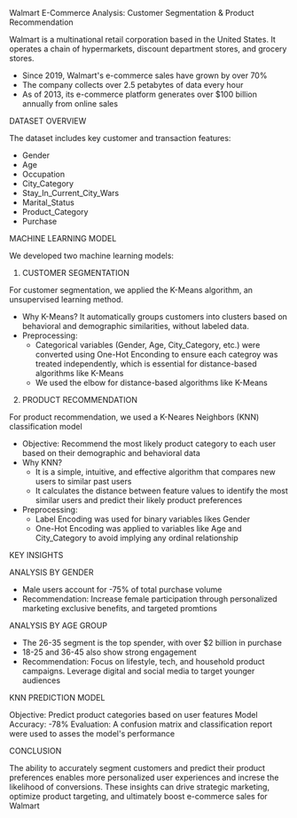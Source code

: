 Walmart E-Commerce Analysis: Customer Segmentation & Product Recommendation

Walmart is a multinational retail corporation based in the United States. It operates a chain of hypermarkets, discount department stores, and grocery stores.

-  Since 2019, Walmart's e-commerce sales have grown by over 70%
-  The company collects over 2.5 petabytes of data every hour
-  As of 2013, its e-commerce platform generates over $100 billion annually from online sales

DATASET OVERVIEW

The dataset includes key customer and transaction features:
  - Gender
   - Age
   - Occupation
   - City_Category
   - Stay_In_Current_City_Wars
   - Marital_Status
   - Product_Category
   - Purchase

MACHINE LEARNING MODEL

We developed two machine learning models:
1. CUSTOMER SEGMENTATION
   
For customer segmentation, we applied the K-Means algorithm, an unsupervised learning method.
- Why K-Means? It automatically groups customers into clusters based on behavioral and demographic similarities, without labeled data.
- Preprocessing:
  - Categorical variables (Gender, Age, City_Category, etc.) were converted using One-Hot Enconding to ensure each categroy was treated independently, which is essential for distance-based algorithms like K-Means
  - We used the elbow for distance-based algorithms like K-Means
2. PRODUCT RECOMMENDATION

For product recommendation, we used a K-Neares Neighbors (KNN) classification model
- Objective: Recommend the most likely product category to each user based on their demographic and behavioral data
- Why KNN?
  - It is a simple, intuitive, and effective algorithm that compares new users to similar past users
  - It calculates the distance between feature values to identify the most similar users and predict their likely product preferences
- Preprocessing:
  - Label Encoding was used for binary variables likes Gender
  - One-Hot Encoding was applied to variables like Age and City_Category to avoid implying any ordinal relationship

KEY INSIGHTS

ANALYSIS BY GENDER
- Male users account for -75% of total purchase volume
- Recommendation: Increase female participation through personalized marketing exclusive benefits, and targeted promtions

ANALYSIS BY AGE GROUP
- The 26-35 segment is the top spender, with over $2 billion in purchase
- 18-25 and 36-45 also show strong engagement
- Recommendation: Focus on lifestyle, tech, and household product campaigns. Leverage digital and social media to target younger audiences

KNN PREDICTION MODEL

Objective: Predict product categories based on user features
Model Accuracy: -78%
Evaluation: A confusion matrix and classification report were used to asses the model's performance

CONCLUSION

The ability to accurately segment customers and predict their product preferences enables more personalized user experiences and increse the likelihood of conversions. These insights can drive strategic marketing, optimize product targeting, and ultimately boost e-commerce sales for Walmart
